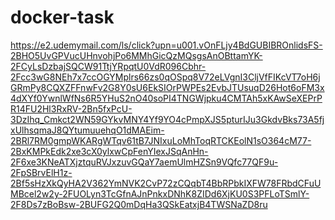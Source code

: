 ﻿# docker-task


https://e2.udemymail.com/ls/click?upn=u001.vOnFLjy4BdGUBIBROnlidsFS-2BHO5UvGPVucUHnvohjPo6MMhGicQzMQsgsAnOBttamYK-2FCyLsDzbajSQCW91TtjYRpqtU0VdR096Cbhr-2Fcc3wG8NEh7x7ccOGYMplrs66zs0qOSpq8V72eLVgnI3CljVfFIKcVT7oH6jGRmPy8CQXZFFnwFv2G8Y0sU6EkSIOrPWPEs2EvbJTUsuqD26Hot6oFM3x4dXYf0YwnlWfNs6R5YHuS2nO40soPI4TNGWjpku4CMTAh5xKAwSeXEPrPR14FU2Hl3RxRV-2Bn5fxPcU-3DzIhq_Cmkct2WN59GYkvMNY4Yf9YO4cPmpXJS5pturIJu3GkdvBks73A5fjxUlhsqmaJ8QYtumuuehqO1dMAEim-2BRl7RM0gmpWKARgWTqv61tB7JNIxuLoMhToqRTCKEolN1sO364cM77-2BxKMPkEdk2xe3cX0ylxwCpFenYIexJSqAnHn-2F6xe3KNeATXjztquRVJxzuvGQaY7aemUlmHZSn9VQfc77QF9u-2FpSBrvElH1z-2Bf5sHzXkQyHA2V362YmNVK2CvP72zCQqbT4BbRPbkIXFW78FRbdCFuUMBcel2w2y-2FUOLyn3TcGfnAJnPnkxDNhK8ZIDd6XjKU0S3PFLoTSmlY-2F8Ds7zBoBsw-2BUFG2Q0mDqHa3QSkEatxjB4TWSNaZD8ru
